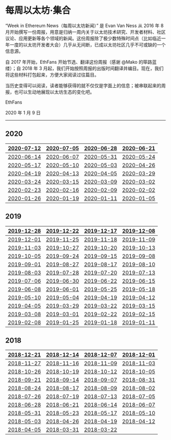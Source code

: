 # 每周以太坊·集合

“Week in Ethereum News（每周以太坊新闻）” 是 Evan Van Ness 从 2016 年 8 月开始撰写一份周报，用意是归纳一周内关于以太坊技术研究、开发者材料、社区议论、应用更新等各个领域的新闻。这份周报除了极少数特殊时间点（比如临近一年一度的以太坊开发者大会）几乎从无间断，已成以太坊社区几乎不可或缺的一个信息源。

自 2017 年开始，EthFans 开始节选、翻译这份周报（感谢 @Mako 的筚路蓝缕）；自 2018 年 3 月起，我们开始按照周报的出版时间翻译并编目。现在，我们将这些材料打包起来，方便大家阅读过往篇目。

当历史变得可以阅读，读者能够获得的就不仅仅是字面上的信息；被串联起来的周报，也可以生动地展现以太坊生态的变化吧。

EthFans

2020 年 1 月 9 日

---

## 2020

| [2020-07-12](https://ethfans.org/posts/week-in-etherum-2020-07-12)| [2020-07-05](https://ethfans.org/posts/week-in-ethereum-2020-07-05)| [2020-06-28](https://ethfans.org/posts/week-in-ethereum-2020-06-28)| [2020-06-21](https://ethfans.org/posts/week-in-ethereum-2020-06-21) |
| :---: | :---: | :---: | :---: |
| [2020-06-14](https://ethfans.org/posts/week-in-ethereum-2020-06-14)| [2020-06-07](https://ethfans.org/posts/week-in-ethereum-2020-06-07)| [2020-05-31](https://ethfans.org/posts/week-in-ethereum-2020-05-31)| [2020-05-24](https://ethfans.org/posts/week-in-ethereum-2020-05-24) |
| [2020-05-17](https://ethfans.org/posts/week-in-ethereum-2020-05-17)| [2020-05-10](https://ethfans.org/posts/week-in-ethereum-2020-05-10)| [2020-05-03](https://ethfans.org/posts/week-in-ethereum-2020-05-03)| [2020-04-26](https://ethfans.org/posts/week-in-ethereum-2020-04-26) |
| [2020-04-19](https://ethfans.org/posts/week-in-ethereum-2020-04-19)| [2020-04-13](https://ethfans.org/posts/week-in-ethereum-2020-04-13)| [2020-04-05](https://ethfans.org/posts/week-in-ethereum-2020-04-05)| [2020-03-29](https://ethfans.org/posts/week-in-ethereum-2020-03-29) |
| [2020-03-24](https://ethfans.org/posts/week-in-ethereum-2020-03-24)| [2020-03-15](https://ethfans.org/posts/week-in-ethereum-2020-03-15)| [2020-03-09](https://ethfans.org/posts/week-in-ethereum-2020-03-09)| [2020-03-02](https://ethfans.org/posts/week-in-ethereum-2020-03-02) |
| [2020-02-23](https://ethfans.org/posts/week-in-ethereum-2020-02-23)| [2020-02-16](https://ethfans.org/posts/week-in-ethereum-2020-02-16)| [2020-02-09](https://ethfans.org/posts/week-in-ethereum-2020-02-09)| [2020-02-02](https://ethfans.org/posts/week-in-ethereum-2020-02-02) |
| [2020-01-26](https://ethfans.org/posts/week-in-ethereum-2020-01-26)| [2020-01-19](https://ethfans.org/posts/week-in-ethereum-2020-01-19)| [2020-01-11](https://ethfans.org/posts/week-in-ethereum-2020-01-11)| [2020-01-05](https://ethfans.org/posts/week-in-ethereum-2020-01-05) |



## 2019

| [2019-12-28](https://ethfans.org/posts/week-in-ethereum-2019-12-28)| [2019-12-22](https://ethfans.org/posts/week-in-ethereum-2019-12-22)| [2019-12-17](https://ethfans.org/posts/week-in-ethereum-2019-12-17)| [2019-12-08](https://ethfans.org/posts/week-in-ethereum-2019-12-08) |
| :---: | :---: | :---: | :---: |
| [2019-12-01](https://ethfans.org/posts/week-in-ethereum-2019-12-01)| [2019-11-25](https://ethfans.org/posts/week-in-ethereum-2019-11-25)| [2019-11-18](https://ethfans.org/posts/week-in-ethereum-2019-11-18)| [2019-11-09](https://ethfans.org/posts/week-in-ethereum-2019-11-09) |
| [2019-11-03](https://ethfans.org/posts/week-in-ethereum-2019-11-03-edited)| [2019-10-27](https://ethfans.org/posts/week-in-ethereum-2019-10-27)| [2019-10-20](https://ethfans.org/posts/week-in-ethereum-2019-10-20)| [2019-10-13](https://ethfans.org/posts/week-in-ethereum-2019-10-13) |
| [2019-10-05](https://ethfans.org/posts/week-in-ethereum-2019-10-05)| [2019-09-24](https://ethfans.org/posts/week-in-ethereum-2019-09-24)| [2019-09-15](https://ethfans.org/posts/week-in-ethereum-2019-09-15)| [2019-09-08](https://ethfans.org/posts/week-in-ethereum-2019-09-08) |
| [2019-09-01](https://ethfans.org/posts/week-in-ethereum-2019-09-01)| [2019-08-27](https://ethfans.org/posts/week-in-ethereum-2019-08-27)| [2019-08-17](https://ethfans.org/posts/week-in-ethereum-2019-08-17)| [2019-08-10](https://ethfans.org/posts/week-in-ethereum-2019-08-10) |
| [2019-08-03](https://ethfans.org/posts/week-in-ethereum-2019-08-03)| [2019-07-28](https://ethfans.org/posts/week-in-ethereum-2019-07-28)| [2019-07-20](https://ethfans.org/posts/week-in-ethereum-2019-07-20)| [2019-07-13](https://ethfans.org/posts/week-in-ethereum-2019-07-13) |
| [2019-07-06](https://ethfans.org/posts/week-in-ethereum-2019-07-06)| [2019-06-30](https://ethfans.org/posts/week-in-ethereum-2019-06-30)| [2019-06-22](https://ethfans.org/posts/week-in-ethereum-2019-06-22)| [2019-06-15](https://ethfans.org/posts/week-in-ethereum-2019-06-15) |
| [2019-06-08](https://ethfans.org/posts/week-in-ethereum-2019-06-08)| [2019-06-01](https://ethfans.org/posts/week-in-ethereum-2019-06-01)| [2019-05-25](https://ethfans.org/posts/week-in-ethereum-2019-05-25)| [2019-05-18](https://ethfans.org/posts/week-in-ethereum-2019-05-18) |
| [2019-05-10](https://ethfans.org/posts/week-in-ethereum-2019-05-10)| [2019-05-04](https://ethfans.org/posts/week-in-ethereum-2019-05-04)| [2019-04-19](https://ethfans.org/posts/week-in-ethereum-2019-04-19)| [2019-04-12](https://ethfans.org/posts/week-in-ethereum-2019-04-12) |
| [2019-04-05](https://ethfans.org/posts/week-in-ethereum-2019-04-05)| [2019-03-29](https://ethfans.org/posts/week-in-ethereum-2019-03-29)| [2019-03-22](https://ethfans.org/posts/week-in-ethereum-2019-03-22)| [2019-03-15](https://ethfans.org/posts/week-in-ethereum-2019-03-15) |
| [2019-03-08](https://ethfans.org/posts/week-in-ethereum-2019-03-08)| [2019-03-01](https://ethfans.org/posts/week-in-ethereum-2019-03-01)| [2019-02-22](https://ethfans.org/posts/week-in-ethereum-2019-02-22)| [2019-02-15](https://ethfans.org/posts/week-in-ethereum-2019-02-15) |
| [2019-02-08](https://ethfans.org/posts/week-in-ethereum-2019-02-08)| [2019-01-25](https://ethfans.org/posts/week-in-ethereum-2019-01-25)| [2019-01-18](https://ethfans.org/posts/week-in-ethereum-2019-01-18)| [2019-01-11](https://ethfans.org/posts/week-in-ethereum-2019-01-11) |




## 2018

| [2018-12-21](https://ethfans.org/posts/week-in-ethereum-2018-12-21)| [2018-12-14](https://ethfans.org/posts/week-in-ethereum-2018-12-14)| [2018-12-07](https://ethfans.org/posts/week-in-ethereum-2018-12-07)| [2018-12-01](https://ethfans.org/posts/week-in-ethereum-2018-12-01) |
| :---: | :---: | :---: | :---: |
| [2018-11-27](https://ethfans.org/posts/week-in-ethereum-2018-11-27)| [2018-11-16](https://ethfans.org/posts/week-in-ethereum-2018-11-16)| [2018-11-09](https://ethfans.org/posts/week-in-ethereum-2018-11-09)| [2018-11-03](https://ethfans.org/posts/week-in-ethereum-2018-11-03) |
| [2018-10-26](https://ethfans.org/posts/week-in-ethereum-2018-10-26)| [2018-10-19](https://ethfans.org/posts/week-in-ethereum-2018-10-19)| [2018-10-12](https://ethfans.org/posts/week-in-ethereum-2018-10-12)| [2018-10-05](https://ethfans.org/posts/week-in-ethereum-2018-10-05) |
| [2018-09-21](https://ethfans.org/posts/week-in-ethereum-2018-09-21)| [2018-09-14](https://ethfans.org/posts/week-in-ethereum-2018-09-14)| [2018-09-07](https://ethfans.org/posts/week-in-ethereum-2018-09-07)| [2018-08-31](https://ethfans.org/posts/week-in-ethereum-2018-08-31) |
| [2018-08-24](https://ethfans.org/posts/week-in-ethereum-2018-08-24)| [2018-08-17](https://ethfans.org/posts/week-in-ethereum-2018-08-17)| [2018-08-09](https://ethfans.org/posts/week-in-ethereum-2018-08-09)| [2018-08-02](https://ethfans.org/posts/week-in-ethereum-2018-08-02) |
| [2018-07-26](https://ethfans.org/posts/week-in-ethereum-2018-07-26)| [2018-07-19](https://ethfans.org/posts/week-in-ethereum-2018-07-19)| [2018-07-13](https://ethfans.org/posts/week-in-ethereum-2018-07-13)| [2018-07-05](https://ethfans.org/posts/week-in-ethereum-2018-07-05) |
| [2018-06-28](https://ethfans.org/posts/week-in-ethereum-2018-06-28)| [2018-06-21](https://ethfans.org/posts/week-in-ethereum-2018-06-21)| [2018-06-14](https://ethfans.org/posts/week-in-ethereum-2018-06-14)| [2018-06-07](https://ethfans.org/posts/week-in-ethereum-2018-06-07) |
| [2018-05-31](https://ethfans.org/posts/week-in-ethereum-2018-05-31)| [2018-05-23](https://ethfans.org/posts/week-in-ethereum-2018-05-23)| [2018-05-17](https://ethfans.org/posts/week-in-ethereum-2018-05-17)| [2018-05-10](https://ethfans.org/posts/week-in-ethereum-2018-05-10) |
| [2018-05-03](https://ethfans.org/posts/week-in-ethereum-2018-05-03)| [2018-04-26](https://ethfans.org/posts/week-in-ethereum-2018-04-26)| [2018-04-19](https://ethfans.org/posts/week-in-ethereum-2018-04-19)| [2018-04-12](https://ethfans.org/posts/week-in-ethereum-2018-04-12) |
| [2018-04-05](https://ethfans.org/posts/week-in-ethereum-2018-04-05)| [2018-03-31](https://ethfans.org/posts/week-in-ethereum-2018-03-31)| [2018-03-22](https://ethfans.org/posts/week-in-ethereum-2018-03-22) | | |  |